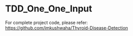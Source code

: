 # TDD_One_One_Input
For complete project code, please refer: https://github.com/imkushwaha/Thyroid-Disease-Detection
